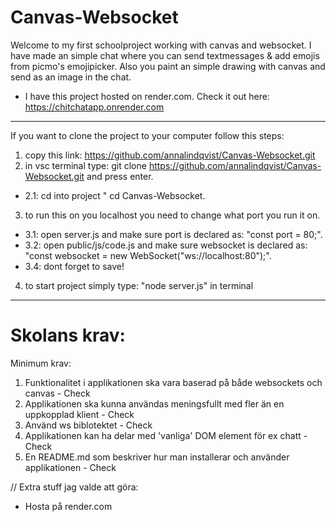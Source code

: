 # Canvas-Websocket

Welcome to my first schoolproject working with canvas and websocket. I have made an simple chat where you can send textmessages & add emojis from picmo's emojipicker. Also you paint an simple drawing with canvas and send as an image in the chat. 

- I have this project hosted on render.com. Check it out here: https://chitchatapp.onrender.com

-------------------------------------

If you want to clone the project to your computer follow this steps: 

1. copy this link: https://github.com/annalindqvist/Canvas-Websocket.git
2. in vsc terminal type: git clone https://github.com/annalindqvist/Canvas-Websocket.git and press enter.
- 2.1: cd into project " cd Canvas-Websocket.
3. to run this on you localhost you need to change what port you run it on. 
- 3.1: open server.js and make sure port is declared as: "const port = 80;".
- 3.2: open public/js/code.js and make sure websocket is declared as: "const websocket = new WebSocket("ws://localhost:80");".
- 3.4: dont forget to save! 
4. to start project simply type: "node server.js" in terminal


-------------------------------------
# Skolans krav:

Minimum krav: 
1. Funktionalitet i applikationen ska vara baserad på både websockets och canvas - Check
2. Applikationen ska kunna användas meningsfullt med fler än en uppkopplad klient - Check
3. Använd ws biblotektet - Check
4. Applikationen kan ha delar med 'vanliga' DOM element för ex chatt - Check
5. En README.md som beskriver hur man installerar och använder applikationen - Check

// Extra stuff jag valde att göra:
- Hosta på render.com